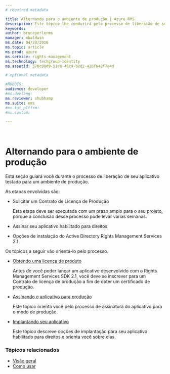 ```yaml
---
# required metadata

title: Alternando para o ambiente de produção | Azure RMS
description: Este tópico lhe conduzirá pelo processo de liberação de seu aplicativo testado para um ambiente de produção.
keywords:
author: bruceperlerms
manager: mbaldwin
ms.date: 04/28/2016
ms.topic: article
ms.prod: azure
ms.service: rights-management
ms.technology: techgroup-identity
ms.assetid: 376c08d9-51e8-46c9-b2d2-426f648f7e4d

# optional metadata

#ROBOTS:
audience: developer
#ms.devlang:
ms.reviewer: shubhamp
ms.suite: ems
#ms.tgt_pltfrm:
#ms.custom:

---
```


﻿
# Alternando para o ambiente de produção

Esta seção guiará você durante o processo de liberação de seu aplicativo testado para um ambiente de produção.

As etapas envolvidas são:

-   Solicitar um Contrato de Licença de Produção

    Esta etapa deve ser executada com um prazo amplo para o seu projeto, porque a conclusão desse processo pode levar várias semanas.

-   Assinar seu aplicativo habilitado para direitos
-   Opções de instalação do Active Directory Rights Management Services 2.1

Os tópicos a seguir vão orientá-lo pelo processo.

- [Obtendo uma licença de produto](obtaining-a-production-license.md)

  Antes de você poder lançar um aplicativo desenvolvido com o Rights Management Services SDK 2.1, você deve se inscrever para um Contrato de licença de produção a fim de obter um certificado de produção.
- [Assinando o aplicativo para produção](signing-your-application-for-production.md)

  Este tópico orienta você pelo processo de assinatura do aplicativo para o modo de produção.

- [Implantando seu aplicativo](deploying-your-application.md)

  Este tópico descreve opções de implantação para seu aplicativo habilitado para direitos e orienta você sobre elas.
 

### Tópicos relacionados

* [Visão geral](ad-rms-overview.md)
* [Como usar](how-to-use-msipc.md)
 

 


<!--HONumber=Apr16_HO3-->


